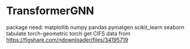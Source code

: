 # TransformerGNN
package need:
    matplotlib
    numpy
    pandas
    pymatgen
    scikit_learn
    seaborn
    tabulate
    torch-geometric
    torch
get CIFS data from https://figshare.com/ndownloader/files/34195719
